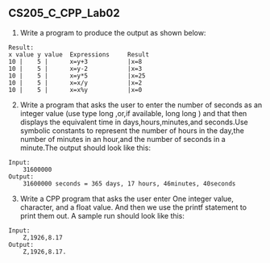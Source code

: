 <!--
 * @Github: https://github.com/Certseeds/CS205_C_CPP
 * @Organization: SUSTech
 * @Author: nanoseeds
 * @Date: 2020-06-07 10:11:42
 * @LastEditors: nanoseeds
 * @LastEditTime: 2020-06-09 08:30:56
 * @License: CC-BY-NC-SA_V4_0 or any later version 
 -->
## CS205_C_CPP_Lab02

1. Write a program to produce the output as shown below:

``` log
Result:
x value y value  Expressions     Result
10 |    5 |      x=y+3           |x=8   
10 |    5 |      x=y-2           |x=3   
10 |    5 |      x=y*5           |x=25  
10 |    5 |      x=x/y           |x=2   
10 |    5 |      x=x%y           |x=0   
```

2. Write a program that asks the user to enter the number of seconds as an integer value (use type long ,or,if available, long long ) and that then displays the equivalent time in days,hours,minutes,and seconds.Use symbolic constants to represent the number of hours in the day,the number of minutes in an hour,and the number of seconds in a minute.The output should look like this:

``` log
Input:
    31600000
Output:
    31600000 seconds = 365 days, 17 hours, 46minutes, 40seconds
```

3. Write a CPP program that asks the user enter One integer value, character, and a float value. And then we use the printf statement to print them out. A sample run should look like this:

``` log
Input: 
    Z,1926,8.17
Output:  
    Z,1926,8.17.
```